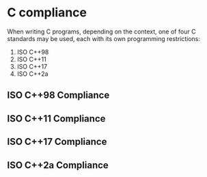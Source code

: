 # C compliance
When writing C programs, depending on the context, one of four C standards may be used, each with its own programming restrictions:
1. ISO C++98
2. ISO C++11
3. ISO C++17
4. ISO C++2a

## ISO C++98 Compliance

## ISO C++11 Compliance

## ISO C++17 Compliance

## ISO C++2a Compliance
